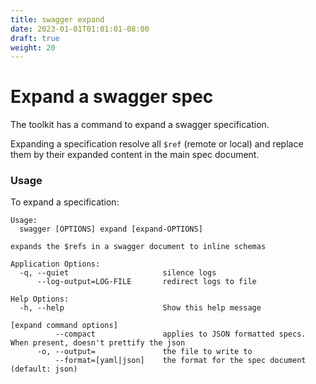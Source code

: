 ```yaml
---
title: swagger expand
date: 2023-01-01T01:01:01-08:00
draft: true
weight: 20
---
```

# Expand a swagger spec

The toolkit has a command to expand a swagger specification.

Expanding a specification resolve all `$ref` (remote or local) and replace them by their expanded
content in the main spec document.

### Usage

To expand a specification:

```
Usage:
  swagger [OPTIONS] expand [expand-OPTIONS]

expands the $refs in a swagger document to inline schemas

Application Options:
  -q, --quiet                     silence logs
      --log-output=LOG-FILE       redirect logs to file

Help Options:
  -h, --help                      Show this help message

[expand command options]
          --compact               applies to JSON formatted specs. When present, doesn't prettify the json
      -o, --output=               the file to write to
          --format=[yaml|json]    the format for the spec document (default: json)
```
